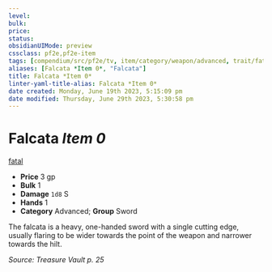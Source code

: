 ```yaml
---
level:
bulk:
price:
status:
obsidianUIMode: preview
cssclass: pf2e,pf2e-item
tags: [compendium/src/pf2e/tv, item/category/weapon/advanced, trait/fatal-d12]
aliases: [Falcata *Item 0*, "Falcata"]
title: Falcata *Item 0*
linter-yaml-title-alias: Falcata *Item 0*
date created: Monday, June 19th 2023, 5:15:09 pm
date modified: Thursday, June 29th 2023, 5:30:58 pm
---
```


# Falcata *Item 0*

[fatal <d12>](rules/traits/fatal.md)  

- **Price** 3 gp
- **Bulk** 1
- **Damage** `1d8` S
- **Hands** 1
- **Category** Advanced; **Group** Sword

The falcata is a heavy, one-handed sword with a single cutting edge, usually flaring to be wider towards the point of the weapon and narrower towards the hilt.

*Source: Treasure Vault p. 25*
